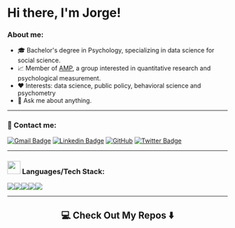 # Hi there, I'm Jorge!

### About me:
- 🎓 Bachelor's degree in Psychology, specializing in data science for social science.
- 📈 Member of [AMP](https://www.facebook.com/amp.unmsm), a group interested in quantitative research and psychological measurement.
- ❤️ Interests: data science, public policy, behavioral science and psychometry
- 💬 Ask me about anything.

<hr>

### 🔗 Contact me:

[![Gmail Badge](https://img.shields.io/badge/-jorgeahm98@gmail.com-c14438?style=flat-square&logo=Gmail&logoColor=white&link=mailto:jorgeahm98@gmail.com)](mailto:jorgeahm98@gmail.com)
[![Linkedin Badge](https://img.shields.io/badge/-jorge.huanca-blue?style=flat-square&logo=Linkedin&logoColor=white&link=https://www.linkedin.com/in/jorgehuanca/)](https://www.linkedin.com/in/jorgehuanca/)
[![GitHub](https://img.shields.io/badge/-GitHub-181717?style=flat-square&logo=github&logoColor=white&link=https://github.com/JorgeHM11)](https://github.com/JorgeHM11)
[![Twitter Badge](https://img.shields.io/badge/-@jorgehmartinez_-00acee?style=flat&logo=Twitter&logoColor=white)](https://twitter.com/intent/follow?screen_name=jorgehmartinez_ "Follow on Twitter")

<hr>

### <img src="https://media.giphy.com/media/WUlplcMpOCEmTGBtBW/giphy.gif" width="30"> Languages/Tech Stack:

<img src="https://img.shields.io/badge/Python-3776AB?style=for-the-badge&logo=python&logoColor=white"><img src="https://img.shields.io/badge/Jupyter-F37626.svg?&style=for-the-badge&logo=Jupyter&logoColor=white"><img src="https://img.shields.io/badge/markdown-%23000000.svg?style=for-the-badge&logo=markdown&logoColor=white"><img src="https://img.shields.io/badge/R-276DC3?style=for-the-badge&logo=r&logoColor=white"><img src="https://img.shields.io/badge/netlify-%23000000.svg?style=for-the-badge&logo=netlify&logoColor=#00C7B7">


<hr>
<h2  align="center">💻 Check Out My Repos ⬇️ </h2>
